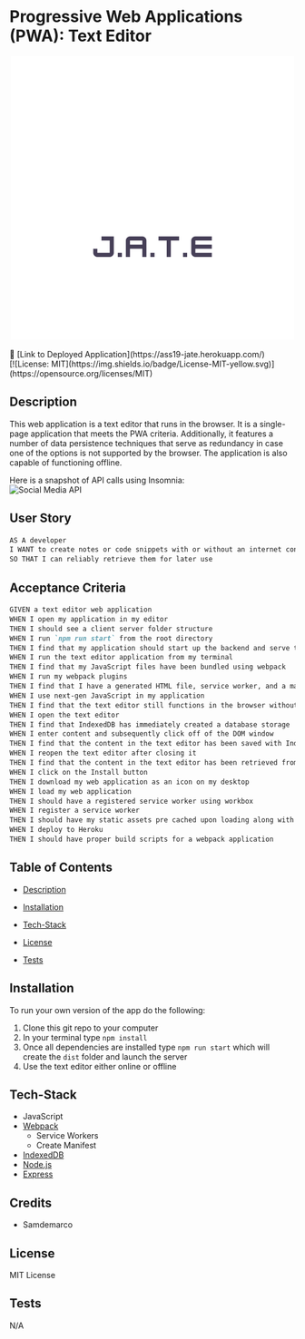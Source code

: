 # Progressive Web Applications (PWA): Text Editor

<p align="center">
  <img src="images/logo.png">
</p>
📌 [Link to Deployed Application](https://ass19-jate.herokuapp.com/)
<br />
[![License: MIT](https://img.shields.io/badge/License-MIT-yellow.svg)](https://opensource.org/licenses/MIT)

## Description

This web application is a text editor that runs in the browser. It is a single-page application that meets 
the PWA criteria. Additionally, it features a number of data persistence techniques that serve as redundancy in 
case one of the options is not supported by the browser. The application is also capable of functioning offline.

Here is a snapshot of API calls using Insomnia:
    <br />
![Social Media API](Assignment18.gif)


## User Story

```md
AS A developer
I WANT to create notes or code snippets with or without an internet connection
SO THAT I can reliably retrieve them for later use
```

## Acceptance Criteria

```md
GIVEN a text editor web application
WHEN I open my application in my editor
THEN I should see a client server folder structure
WHEN I run `npm run start` from the root directory
THEN I find that my application should start up the backend and serve the client
WHEN I run the text editor application from my terminal
THEN I find that my JavaScript files have been bundled using webpack
WHEN I run my webpack plugins
THEN I find that I have a generated HTML file, service worker, and a manifest file
WHEN I use next-gen JavaScript in my application
THEN I find that the text editor still functions in the browser without errors
WHEN I open the text editor
THEN I find that IndexedDB has immediately created a database storage
WHEN I enter content and subsequently click off of the DOM window
THEN I find that the content in the text editor has been saved with IndexedDB
WHEN I reopen the text editor after closing it
THEN I find that the content in the text editor has been retrieved from our IndexedDB
WHEN I click on the Install button
THEN I download my web application as an icon on my desktop
WHEN I load my web application
THEN I should have a registered service worker using workbox
WHEN I register a service worker
THEN I should have my static assets pre cached upon loading along with subsequent pages and static assets
WHEN I deploy to Heroku
THEN I should have proper build scripts for a webpack application
```

## Table of Contents

- [Description](#description)
- [Installation](#installation)
- [Tech-Stack](#Tech-Stack)

- [License](#license)
- [Tests](#tests)

## Installation

To run your own version of the app do the following:
1. Clone this git repo to your computer
2. In your terminal type `npm install` 
3. Once all dependencies are installed type `npm run start` which will create the `dist` folder and launch the server 
4. Use the text editor either online or offline

## Tech-Stack
- JavaScript
- [Webpack](https://webpack.js.org/)
  - Service Workers
  - Create Manifest
- [IndexedDB](https://developer.mozilla.org/en-US/docs/Web/API/IndexedDB_API)
- [Node.js](https://nodejs.org/en/)
- [Express](https://expressjs.com/)


## Credits

* Samdemarco

## License

MIT License

## Tests

N/A
